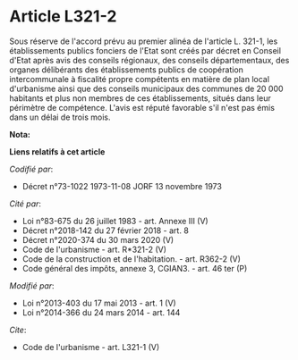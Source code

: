 # Article L321-2

Sous réserve de l'accord prévu au premier alinéa de l'article L. 321-1, les établissements publics fonciers de l'Etat sont
créés par décret en Conseil d'Etat après avis des conseils régionaux, des conseils départementaux, des organes délibérants
des établissements publics de coopération intercommunale à fiscalité propre compétents en matière de plan local d'urbanisme
ainsi que des conseils municipaux des communes de 20 000 habitants et plus non membres de ces établissements, situés dans
leur périmètre de compétence. L'avis est réputé favorable s'il n'est pas émis dans un délai de trois mois.

**Nota:**



**Liens relatifs à cet article**

_Codifié par_:

  - Décret n°73-1022 1973-11-08 JORF 13 novembre 1973

_Cité par_:

  - Loi n°83-675 du 26 juillet 1983 - art. Annexe III (V)
  - Décret n°2018-142 du 27 février 2018 - art. 8
  - Décret n°2020-374 du 30 mars 2020 (V)
  - Code de l'urbanisme - art. R*321-2 (V)
  - Code de la construction et de l'habitation. - art. R362-2 (V)
  - Code général des impôts, annexe 3, CGIAN3. - art. 46 ter (P)

_Modifié par_:

  - Loi n°2013-403 du 17 mai 2013 - art. 1 (V)
  - Loi n°2014-366 du 24 mars 2014 - art. 144

_Cite_:

  - Code de l'urbanisme - art. L321-1 (V)
